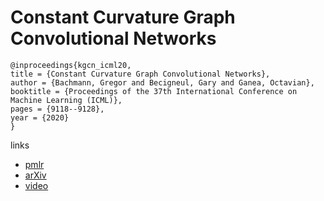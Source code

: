 # Constant Curvature Graph Convolutional Networks

```
@inproceedings{kgcn_icml20,
title = {Constant Curvature Graph Convolutional Networks},
author = {Bachmann, Gregor and Becigneul, Gary and Ganea, Octavian},
booktitle = {Proceedings of the 37th International Conference on Machine Learning (ICML)},
pages = {9118--9128},
year = {2020}
}
```

links
- [pmlr](http://proceedings.mlr.press/v119/bachmann20a.html)
- [arXiv](https://arxiv.org/abs/1911.05076)
- [video](https://slideslive.com/38928345)
